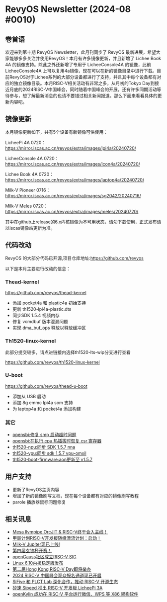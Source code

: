 # RevyOS Newsletter (2024-08 #0010)

## 卷首语

欢迎来到第十期 RevyOS Newsletter，此月刊同步了 RevyOS 最新进展，希望大家能够多多关注并使用RevyOS！本月有许多镜像更新，并且新增了 Lichee Book 4A 的镜像支持。除此之外还新增了专用于 LicheeConsole4A 的镜像，此前 LicheeConsole4A 上可以复用4a镜像，现在可以在新的镜像目录中进行下载。目前RevyOS对于Lichee系列的大部分设备都进行了支持，并且其中每个设备都有对应的独立镜像目录。本月RISC-V相关活动有非常之多，从月初的Tokyo Day到接近月底的2024RISC-V中国峰会，同时随着中国峰会的开展，还有许多同期活动等待参与，想了解最新消息的也请不要错过相关新闻报道。那么下面来看看具体的更新内容吧。

## 镜像更新

本月镜像更新如下，共有5个设备有新镜像可供使用：

LicheePi 4A 0720：https://mirror.iscas.ac.cn/revyos/extra/images/lpi4a/20240720/

LicheeConsole 4A 0720：https://mirror.iscas.ac.cn/revyos/extra/images/lcon4a/20240720/

Lichee Book 4A 0720：https://mirror.iscas.ac.cn/revyos/extra/images/laptop4a/20240720/

Milk-V Pioneer 0716：https://mirror.iscas.ac.cn/revyos/extra/images/sg2042/20240716/

Milk-V Meles 0720：https://mirror.iscas.ac.cn/revyos/extra/images/meles/20240720/

其中在github上release的6.x内核镜像为不可用状态，请勿下载使用，正式发布请以iscas镜像站更新为准。

## 代码改动

RevyOS 的大部分代码已开源,项目仓库地址:https://github.com/revyos

以下是本月主要进行改动的信息：

### Thead-kernel

https://github.com/revyos/thead-kernel

- 添加 pocket4a 和 plastic4a 初始支持
- 更新 th1520-lpi4a-plastic.dts
- 同步SDK 1.5.4 视频内存
- 修复 vcmdbuf 版本泄漏问题
- 实现 dma_buf_ops 释放以释放缓冲区

### Th1520-linux-kernel

此部分提交较多，请点进链接内选择th1520-lts-wip分支进行查看

https://github.com/revyos/th1520-linux-kernel

### U-boot

https://github.com/revyos/thead-u-boot

- 添加从 USB 启动
- 添加 8g emmc lpi4a som 支持
- 为 laptop4a 和 pocket4a 添加构建

### 其它

- [opensbi:修复 smp 启动超时问题](https://github.com/revyos/opensbi/commit/1a06a311e1dec5bbe14d19b43553009db056abbb)
- [opensbi:在执行 cpu 热插拔时恢复 csr 寄存器](https://github.com/revyos/opensbi/commit/8bdeba2f8fc5fffe69bffe9d43e97837f8ad3b56)
- [th1520-npu:同步 SDK 1.5.7 nna](https://github.com/revyos/th1520-npu/commit/492b7e6627f5c5ad8a6a5ebaf2d083fddc25af36)
- [th1520-vpu:同步 sdk 1.5.7 vpu-omxil](https://github.com/revyos/th1520-vpu/commit/b9baefa98cc0fc913b07c3dad2caab30f5a9d25e)
- [th1520-boot-firmware:aon更新至 v1.5.7](https://github.com/revyos/th1520-boot-firmware/commit/bc5d334e64b5c3ba6e7e55276094f23a11995c12)

## 用户支持

- 更新了RevyOS主页内容
- 增加了新的镜像刷写文档，现在每个设备都有对应的镜像刷写教程
- parole 播放器鼠标问题修复

## 相关讯息

- [Mesa llvmpipe OrcJIT & RISC-V终于合入主线！](https://mp.weixin.qq.com/s?__biz=MzUyMzA2NzkzOA==&mid=2247485422&idx=1&sn=b0fd1e2aa1a78830117c78bdc91fdf77&scene=21#wechat_redirect)
- [甲辰计划RISC-V开发板随缘漂流计划：启动！](https://mp.weixin.qq.com/s?__biz=MzUyNjM3MTIzMw==&mid=2247484112&idx=1&sn=ffcf5f419d0c7b0ca1e7e3b19881e1fb&scene=21#wechat_redirect)
- [Milk-V Jupiter现已上线!](https://mp.weixin.qq.com/s?__biz=Mzg3NDkwNTYyMw==&mid=2247484387&idx=1&sn=0f4b3da5f5712610b462394f4a72b2f5&scene=21#wechat_redirect)
- [第四届玄铁杯开赛！](https://mp.weixin.qq.com/s?__biz=MzkxNTY3OTEwNQ==&mid=2247496889&idx=1&sn=1360f0031753f50011a453dd7c11b283&scene=21#wechat_redirect)
- [openGauss社区成立RISC-V SIG](https://mp.weixin.qq.com/s?__biz=MzIyMDE3ODk1Nw==&mid=2247516929&idx=1&sn=23e96466014b6571bdafc1fdc38e993b&scene=21#wechat_redirect)
- [Linux 6.10内核稳定版发布](https://baijiahao.baidu.com/s?id=1804691335041955889&wfr=spider&for=pc)
- [第二届Hong Kong RISC-V Day即将举办](https://mp.weixin.qq.com/s?__biz=MzUyMzA2NzkzOA==&mid=2247485451&idx=1&sn=e3eef0b22b0e9332d2f1bf2fc96655ee&scene=21#wechat_redirect)
- [2024 RISC-V 中国峰会观众报名通道现已开启](https://mp.weixin.qq.com/s/adU4vMZaWrjXdHug8VadUg)
- [SiFive 和 PLCT Lab 深化合作，推动 RISC-V 开源生态](https://mp.weixin.qq.com/s/SVKPi56uVD-WirPqOpUk1A)
- [矽速 Sipeed 推出 RISC-V 开发板 LicheePi 3A](https://www.ithome.com/0/781/720.htm)
- [openKylin 成功在 RISC-V 平台运行微信、WPS 等 X86 架构软件](https://www.ithome.com/0/782/911.htm)